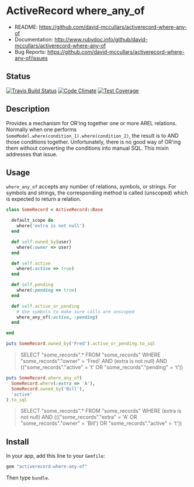 # ActiveRecord where_any_of

* README:         https://github.com/david-mccullars/activerecord-where-any-of
* Documentation:  http://www.rubydoc.info/github/david-mccullars/activerecord-where-any-of
* Bug Reports:    https://github.com/david-mccullars/activerecord-where-any-of/issues


## Status

[![Travis Build Status](https://travis-ci.org/david-mccullars/activerecord-where-any-of.svg?branch=master)](https://travis-ci.org/david-mccullars/activerecord-where-any-of)
[![Code Climate](https://codeclimate.com/github/david-mccullars/activerecord-where-any-of/badges/gpa.svg)](https://codeclimate.com/github/david-mccullars/activerecord-where-any-of)
[![Test Coverage](https://codeclimate.com/github/david-mccullars/activerecord-where-any-of/badges/coverage.svg)](https://codeclimate.com/github/david-mccullars/activerecord-where-any-of/coverage)


## Description

Provides a mechanism for OR'ing together one or more AREL relations.  Normally when
one performs `SomeModel.where(condition_1).where(condition_2)`, the result is to AND
those conditions together.  Unfortunately, there is no good way of OR'ing them without
converting the conditions into manual SQL.  This mixin addresses that issue.

## Usage

`where_any_of` accepts any number of relations, symbols, or strings.  For symbols and strings,
the corresponding method is called (unscoped) which is expected to return a relation.

```rb
class SomeRecord < ActiveRecord::Base

  default_scope do
    where('extra is not null')
  end

  def self.owned_by(user)
    where(:owner => user)
  end

  def self.active
    where(:active => true)
  end

  def self.pending
    where(:pending => true)
  end

  def self.active_or_pending
    # Use symbols to make sure calls are unscoped
    where_any_of(:active, :pending)
  end

end
```

```rb
puts SomeRecord.owned_by('Fred').active_or_pending.to_sql
```

> SELECT "some_records".* FROM "some_records"
> WHERE "some_records"."owner" = 'Fred' AND (extra is not null) AND (("some_records"."active" = 't' OR "some_records"."pending" = 't'))

```rb
puts SomeRecord.where_any_of(
  SomeRecord.where(:extra => 'A'),
  SomeRecord.owned_by('Bill'),
  'active'
).to_sql
```

> SELECT "some_records".* FROM "some_records"
> WHERE (extra is not null) AND ((("some_records"."extra" = 'A' OR "some_records"."owner" = 'Bill') OR "some_records"."active" = 't'))

## Install

In your app, add this line to your `Gemfile`:

```rb
gem "activerecord-where-any-of"
```

Then type `bundle`.
